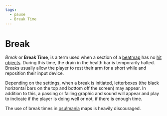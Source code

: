 ```yaml
---
tags:
  - pause
  - Break Time
---
```


# Break

*Break* or **Break Time**, is a term used when a section of a [beatmap](/wiki/beatmaps) has no [hit objects](/wiki/Hit_Objects). During this time, the drain in the health bar is temporarily halted. Breaks usually allow the player to rest their arm for a short while and reposition their input device.

Depending on the settings, when a break is initiated, letterboxes (the black horizontal bars on the top and bottom off the screen) may appear. In addition to this, a passing or failing graphic and sound will appear and play to indicate if the player is doing well or not, if there is enough time.

The use of break times in [osu!mania](/wiki/Game_Modes/osu!mania) maps is heavily discouraged.

<!-- This is a stub -->
<!-- TODO: Insert images and links -->